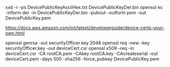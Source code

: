 xxd -r -ps DevicePublicKeyAsciiHex.txt DevicePublicKeyDer.bin
openssl ec -inform der -in DevicePublicKeyDer.bin -pubout -outform pem -out DevicePublicKey.pem

https://docs.aws.amazon.com/iot/latest/developerguide/device-certs-your-own.html

openssl genrsa -out securityOfficer.key 2048
openssl req -new -key securityOfficer.key -out deviceCert.csr
openssl x509 -req -in deviceCert.csr -CA rootCA.pem -CAkey rootCA.key -CAcreateserial -out deviceCert.pem -days 500 -sha256 -force_pubkey DevicePublicKey.pem
